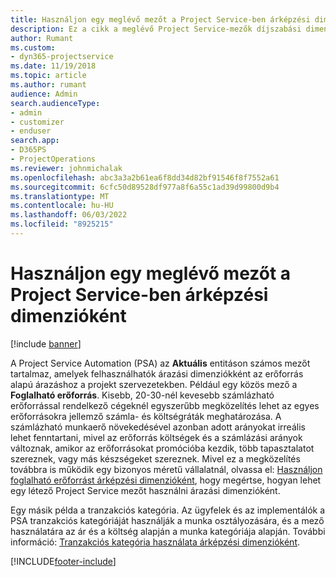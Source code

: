 ```yaml
---
title: Használjon egy meglévő mezőt a Project Service-ben árképzési dimenzióként
description: Ez a cikk a meglévő Project Service-mezők díjszabási dimenzióként való használatáról nyújt tájékoztatást.
author: Rumant
ms.custom:
- dyn365-projectservice
ms.date: 11/19/2018
ms.topic: article
ms.author: rumant
audience: Admin
search.audienceType:
- admin
- customizer
- enduser
search.app:
- D365PS
- ProjectOperations
ms.reviewer: johnmichalak
ms.openlocfilehash: abc3a3a2b61ea6f8dd34d82bf91546f8f7552a61
ms.sourcegitcommit: 6cfc50d89528df977a8f6a55c1ad39d99800d9b4
ms.translationtype: MT
ms.contentlocale: hu-HU
ms.lasthandoff: 06/03/2022
ms.locfileid: "8925215"
---
```

# <a name="use-an-existing-field-in-project-service-as-a-pricing-dimension"></a>Használjon egy meglévő mezőt a Project Service-ben árképzési dimenzióként

[!include [banner](../includes/psa-now-project-operations.md)]

A Project Service Automation (PSA) az **Aktuális** entitáson számos mezőt tartalmaz, amelyek felhasználhatók árazási dimenziókként az erőforrás alapú árazáshoz a projekt szervezetekben. Például egy közös mező a **Foglalható erőforrás**. Kisebb, 20-30-nél kevesebb számlázható erőforrással rendelkező cégeknél egyszerűbb megközelítés lehet az egyes erőforrásokra jellemző számla- és költségráták meghatározása. A számlázható munkaerő növekedésével azonban adott arányokat irreális lehet fenntartani, mivel az erőforrás költségek és a számlázási arányok változnak, amikor az erőforrásokat promócióba kezdik, több tapasztalatot szereznek, vagy más készségeket szereznek. Mivel ez a megközelítés továbbra is működik egy bizonyos méretű vállalatnál, olvassa el: [Használjon foglalható erőforrást árképzési dimenzióként](bookable-resource-pricing-dimension.md), hogy megértse, hogyan lehet egy létező Project Service mezőt használni árazási dimenzióként.

Egy másik példa a tranzakciós kategória. Az ügyfelek és az implementálók a PSA tranzakciós kategóriáját használják a munka osztályozására, és a mező használatára az ár és a költség alapján a munka kategóriája alapján. További információ: [Tranzakciós kategória használata árképzési dimenzióként](transaction-category-pricing-dimension.md).


[!INCLUDE[footer-include](../includes/footer-banner.md)]
